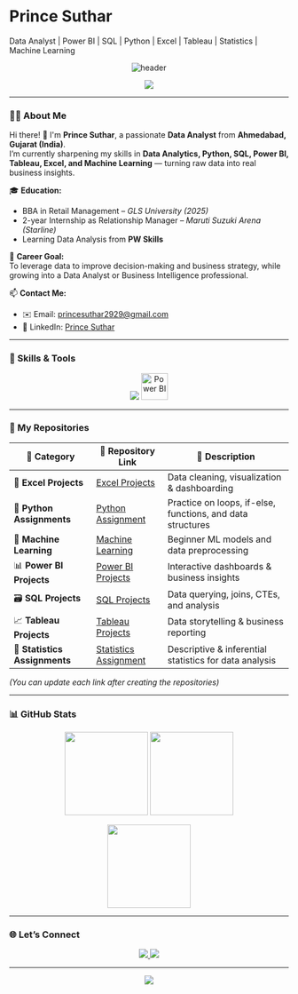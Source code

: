 # Prince Suthar

Data Analyst | Power BI | SQL | Python | Excel | Tableau | Statistics | Machine Learning

<!-- 🌟 Professional GitHub Profile README for Prince Suthar -->

<!-- Header -->
<p align="center">
  <img src="https://capsule-render.vercel.app/api?type=waving&color=0:0066FF,100:00C2CB&height=200&section=header&text=Prince%%20Suthar&fontSize=40&fontColor=ffffff&fontAlignY=35" alt="header"/>
</p>

<p align="center">
  <img src="https://readme-typing-svg.herokuapp.com?font=Poppins&weight=600&size=22&duration=3000&pause=1000&color=00C2CB&center=true&vCenter=true&width=700&lines=📊+Aspiring+Data+Analyst;🔍+Transforming+Data+into+Actionable+Insights;🚀+Skilled+in+Python,+Power+BI,+SQL,+and+Excel;🌱+Lifelong+Learner+in+Data+Science" />
</p>

---

### 👨‍💼 About Me  

Hi there! 👋 I'm **Prince Suthar**, a passionate **Data Analyst** from **Ahmedabad, Gujarat (India)**.  
I’m currently sharpening my skills in **Data Analytics, Python, SQL, Power BI, Tableau, Excel, and Machine Learning** — turning raw data into real business insights.  

🎓 **Education:**  
- BBA in Retail Management – *GLS University (2025)*  
- 2-year Internship as Relationship Manager – *Maruti Suzuki Arena (Starline)*   
- Learning Data Analysis from **PW Skills**  

💼 **Career Goal:**  
To leverage data to improve decision-making and business strategy, while growing into a Data Analyst or Business Intelligence professional.

📫 **Contact Me:**  
- ✉️ Email: [princesuthar2929@gmail.com](mailto:princesuthar2929@gmail.com)  
- 💼 LinkedIn: [Prince Suthar](https://www.linkedin.com/in/prince-suthar-72b179371/)  

---

### 🧰 Skills & Tools

<p align="center">
  <img src="https://skillicons.dev/icons?i=python,mysql,pandas,numpy,sklearn,github,git,tableau,excel" />
  <img src="https://img.icons8.com/color/48/power-bi.png" width="48" height="48" alt="Power BI" />
</p>

---

### 📂 My Repositories  

| 📁 Category | 🔗 Repository Link | 📝 Description |
|--------------|-------------------|----------------|
| 🧮 **Excel Projects** | [Excel Projects](#) | Data cleaning, visualization & dashboarding |
| 🐍 **Python Assignments** | [Python Assignment](#) | Practice on loops, if-else, functions, and data structures |
| 🧠 **Machine Learning** | [Machine Learning](#) | Beginner ML models and data preprocessing |
| 📊 **Power BI Projects** | [Power BI Projects](#) | Interactive dashboards & business insights |
| 🗃️ **SQL Projects** | [SQL Projects](#) | Data querying, joins, CTEs, and analysis |
| 📈 **Tableau Projects** | [Tableau Projects](#) | Data storytelling & business reporting |
| 📘 **Statistics Assignments** | [Statistics Assignment](#) | Descriptive & inferential statistics for data analysis |

*(You can update each link after creating the repositories)*

---

### 📊 GitHub Stats

<p align="center">
  <img src="https://github-readme-stats.vercel.app/api?username=PrinceSuthar&show_icons=true&theme=tokyonight&hide_border=true" height="150" />
  <img src="https://github-readme-stats.vercel.app/api/top-langs/?username=PrinceSuthar&layout=compact&theme=tokyonight&hide_border=true" height="150" />
</p>

<p align="center">
  <img src="https://github-readme-streak-stats.herokuapp.com/?user=PrinceSuthar&theme=tokyonight&hide_border=true" height="150" />
</p>

---

### 🌐 Let’s Connect
<p align="center">
  <a href="https://www.linkedin.com/in/prince-suthar-72b179371/" target="_blank">
    <img src="https://img.shields.io/badge/LinkedIn-0077B5?style=for-the-badge&logo=linkedin&logoColor=white" />
  </a>
  <a href="mailto:princesuthar2929@gmail.com" target="_blank">
    <img src="https://img.shields.io/badge/Gmail-D14836?style=for-the-badge&logo=gmail&logoColor=white" />
  </a>
</p>

---

<p align="center">
  <img src="https://capsule-render.vercel.app/api?type=waving&color=0:00C2CB,100:0066FF&height=120&section=footer" />
</p>
